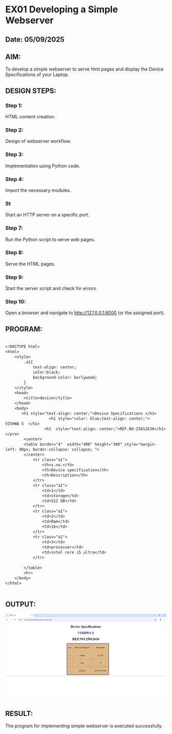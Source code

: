 # EX01 Developing a Simple Webserver
## Date:   05/09/2025

## AIM:
To develop a simple webserver to serve html pages and display the Device Specifications of your Laptop.

## DESIGN STEPS:
### Step 1: 
HTML content creation.

### Step 2:
Design of webserver workflow.

### Step 3:
Implementation using Python code.

### Step 4:
Import the necessary modules.

### St
Start an HTTP server on a specific port.

### Step 7:
Run the Python script to serve web pages.

### Step 8:
Serve the HTML pages.

### Step 9:
Start the server script and check for errors.

### Step 10:
Open a browser and navigate to http://127.0.0.1:8000 (or the assigned port).

## PROGRAM:
```

<!DOCTYPE html>
<html>
    <style>
        .a1{
            text-align: center;
            color:black;
            background-color: burlywood;
        }
    </style>
    <head>
        <title>device</title>
    </head>
    <body>
       <h1 style="text-align: center;">Device Specifications </h1>
                   <h1 style="color: blue;text-align: center;">    VISHWA S  </h1>
                 <h1  style="text-align: center;">REF.NO:25012636</h1></pre>
        <center>
        <table border="4"  width="400" height="300" style="margin-left: 40px; border-collapse: collapse; ">
        </center>
            <tr class="a1">
                <th>s.no.</th>
                <th>Device specification</th>
                <th>Description</th>
            </tr>
            <tr class="a1">
                <td>1</td>
                <td>storage</td>
                <td>512 GB</td>
            </tr>
            <tr class="a1">
                <td>2</td>
                <td>Ram</td>
                <td>16</td>
            </tr>
            <tr class="a1">
                <td>3</td>
                <td>processer</td>
                <td>intel core i5 ultra</td>
            </tr>
           
        </table>
        <hr>
    </body>
</html>
            

```

## OUTPUT:

![alt text](<Screenshot 2025-09-26 175359.png>)

## RESULT:
The program for implementing simple webserver is executed successfully.
